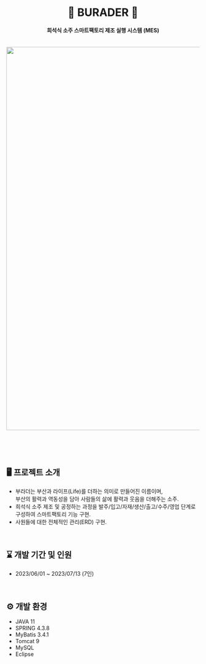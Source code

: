 <div align="center">
  
  # 🫗 BURADER 🍶 
  **희석식 소주 스마트팩토리 제조 실행 시스템 (MES)** 
  <br><br><br>
  <img src="https://github.com/TAE-RYOUNG-ING/BURADER/assets/131628980/d1281af6-14bd-4510-86ef-e087377d745b" width="1200" height="1000"/> 
</div>
<br><br><br>

## 🖥️ 프로젝트 소개
- 부라더는 부산과 라이프(Life)를 더하는 의미로 만들어진 이름이며, <br> 부산의 활력과 역동성을 담아 사람들의 삶에 활력과 웃음을 더해주는 소주.
- 희석식 소주 제조 및 공정하는 과정을 발주/입고/자재/생산/출고/수주/영업 단계로 구성하여 스마트팩토리 기능 구현.
- 사원들에 대한 전체적인 관리(ERD) 구현.
<br>

## ⌛ 개발 기간 및 인원
- 2023/06/01 ~ 2023/07/13 (7인)
<br>

## ⚙️ 개발 환경
- JAVA 11
- SPRING 4.3.8
- MyBatis 3.4.1
- Tomcat 9
- MySQL
- Eclipse
<br>


<!-- # 📌 주요 기능 -->


<!-- ## 회사 소개
우리는 부산에서 탄생한 소주 제조 회사로, 다이나믹한 부산의 인생을 플러스 시켜주는 제품을 만들고 있습니다. 
부라더는 부산과 라이프(Life)를 더하는 의미로 만들어진 이름입니다. 부산의 활력과 역동성을 담아, 사람들의 삶에 활력과 웃음을 더해주는 소주를 만들기 위해 최선을 다하고 있습니다.

우리는 부산의 풍부한 자연과 문화, 그리고 지역 주민들의 열정과 정성을 소주에 담아내기 위해 노력하고 있습니다. 
지역 재료를 선별하고 고품질 제조 공정을 통해 맛과 향을 극대화시키며, 부산 지역만의 특별한 맛과 특성을 소비자들에게 전달하고자 합니다.

우리 부라더 소주는 부산의 독특한 맛과 향, 그리고 청정한 자연환경에서 영감을 받아 탄생한 제품입니다. 
부산의 아름다운 해안 경치, 활기 넘치는 시장과 거리의 분위기, 그리고 부산인의 따뜻한 마음을 담아 소비자들에게 전달합니다. 
우리의 소주는 그야말로 부산의 삶을 맛볼 수 있는 별미라고 자부합니다.

우리 회사는 고품질 제품을 제공하기 위해 지속적인 연구와 개발에 투자하고 있습니다. 
우리의 전문가 팀은 소비자들의 다양한 취향과 요구를 반영하여 소주의 풍미와 퀄리티를 지속적으로 향상시키고 있습니다. 
또한, 우리는 환경 보호에도 최선을 다하며 친환경적인 생산 과정을 추구하고 있습니다.

우리는 부산을 자랑스러워하며, 지역 사회에 기여하는 책임을 가지고 있습니다. 
지속적인 사회공헌 활동을 통해 부산의 발전과 발전에 기여하고자 합니다. 
우리의 소주는 부산의 자랑스러운 문화와 가치를 전 세계로 알리며, 부산을 찾는 관광객들에게 특별한 경험을 선사합니다.

우리 부라더는 지친 일상에서 피로를 풀고 즐거움을 더해주는 파트너입니다. 
우울하고 지쳐 있는 날에도 우리와 함께라면 활력과 웃음이 넘치는 일상을 만들 수 있습니다. 
지금 우리 부라더와 함께하여 새로운 맛과 삶의 풍미를 경험해 보세요! -->
